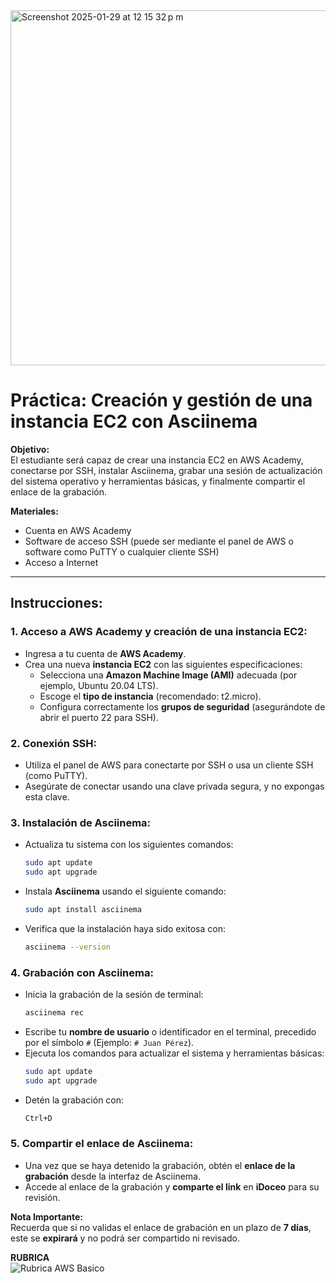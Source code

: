 <img width="568" alt="Screenshot 2025-01-29 at 12 15 32 p m" src="https://github.com/user-attachments/assets/22c50836-a301-4324-b37c-b57e810fdc72" />


# Práctica: Creación y gestión de una instancia EC2 con Asciinema

**Objetivo:**  
El estudiante será capaz de crear una instancia EC2 en AWS Academy, conectarse por SSH, instalar Asciinema, grabar una sesión de actualización del sistema operativo y herramientas básicas, y finalmente compartir el enlace de la grabación.

**Materiales:**
- Cuenta en AWS Academy
- Software de acceso SSH (puede ser mediante el panel de AWS o software como PuTTY o cualquier cliente SSH)
- Acceso a Internet

---

## Instrucciones:

### 1. Acceso a AWS Academy y creación de una instancia EC2:
- Ingresa a tu cuenta de **AWS Academy**.
- Crea una nueva **instancia EC2** con las siguientes especificaciones:
  - Selecciona una **Amazon Machine Image (AMI)** adecuada (por ejemplo, Ubuntu 20.04 LTS).
  - Escoge el **tipo de instancia** (recomendado: t2.micro).
  - Configura correctamente los **grupos de seguridad** (asegurándote de abrir el puerto 22 para SSH).

### 2. Conexión SSH:
- Utiliza el panel de AWS para conectarte por SSH o usa un cliente SSH (como PuTTY).
- Asegúrate de conectar usando una clave privada segura, y no expongas esta clave.

### 3. Instalación de Asciinema:
- Actualiza tu sistema con los siguientes comandos:
  ```bash
  sudo apt update
  sudo apt upgrade
  ```
- Instala **Asciinema** usando el siguiente comando:
  ```bash
  sudo apt install asciinema
  ```
- Verifica que la instalación haya sido exitosa con:
  ```bash
  asciinema --version
  ```

### 4. Grabación con Asciinema:
- Inicia la grabación de la sesión de terminal:
  ```bash
  asciinema rec
  ```
- Escribe tu **nombre de usuario** o identificador en el terminal, precedido por el símbolo `#` (Ejemplo: `# Juan Pérez`).
- Ejecuta los comandos para actualizar el sistema y herramientas básicas:
  ```bash
  sudo apt update
  sudo apt upgrade
  ```
- Detén la grabación con:
  ```bash
  Ctrl+D
  ```

### 5. Compartir el enlace de Asciinema:
- Una vez que se haya detenido la grabación, obtén el **enlace de la grabación** desde la interfaz de Asciinema.
- Accede al enlace de la grabación y **comparte el link** en **iDoceo** para su revisión.

**Nota Importante:**  
Recuerda que si no validas el enlace de grabación en un plazo de **7 días**, este se **expirará** y no podrá ser compartido ni revisado.

**RUBRICA**  
![Rubrica AWS Basico](https://github.com/user-attachments/assets/1b954623-d2dd-41db-b88a-b923bdd43a73)




